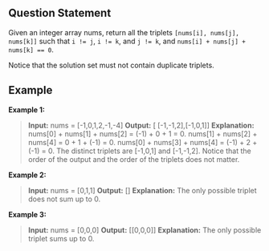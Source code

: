 ## Question Statement
Given an integer array nums, return all the triplets `[nums[i], nums[j], nums[k]]` such that `i != j`, `i != k`, and `j != k`, and `nums[i] + nums[j] + nums[k] == 0`.

Notice that the solution set must not contain duplicate triplets.
## Example
**Example 1:**
>**Input:** nums = [-1,0,1,2,-1,-4]
>**Output:** [ [-1,-1,2],[-1,0,1]]
>**Explanation:**
>nums[0] + nums[1] + nums[2] = (-1) + 0 + 1 = 0.
>nums[1] + nums[2] + nums[4] = 0 + 1 + (-1) = 0.
>nums[0] + nums[3] + nums[4] = (-1) + 2 + (-1) = 0.
>The distinct triplets are [-1,0,1] and [-1,-1,2].
>Notice that the order of the output and the order of the triplets does not matter.

**Example 2:**
>**Input:** nums = [0,1,1]
>**Output:** []
>**Explanation:** The only possible triplet does not sum up to 0.

**Example 3:**
>**Input:** nums = [0,0,0]
>**Output:** [[0,0,0]]
>**Explanation:** The only possible triplet sums up to 0.

